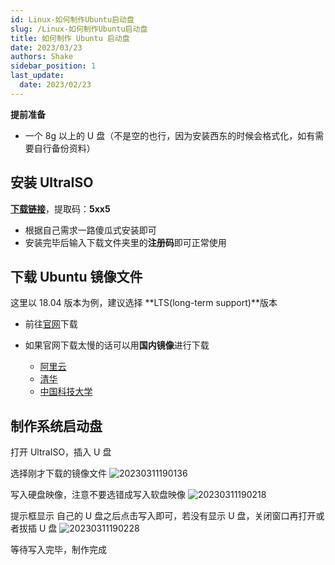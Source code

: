 ```yaml
---
id: Linux-如何制作Ubuntu启动盘
slug: /Linux-如何制作Ubuntu启动盘
title: 如何制作 Ubuntu 启动盘
date: 2023/03/23
authors: Shake
sidebar_position: 1
last_update:
  date: 2023/02/23
---
```


**提前准备**

- 一个 8g 以上的 U 盘（不是空的也行，因为安装西东的时候会格式化，如有需要自行备份资料）

## 安装 UltraISO

**[下载链接](https://pan.baidu.com/s/1-8PChYpjEOZ0CMoBtOHPBw)**，提取码：**5xx5**<br/>

- 根据自己需求一路傻瓜式安装即可
- 安装完毕后输入下载文件夹里的**注册码**即可正常使用

## 下载 Ubuntu 镜像文件

这里以 18.04 版本为例，建议选择 **LTS(long-term support)**版本

- 前往[官网](http://releases.ubuntu.com/)下载
- 如果官网下载太慢的话可以用**国内镜像**进行下载
  
  - [阿里云](http://mirrors.aliyun.com/)
  - [清华](https://mirror.tuna.tsinghua.edu.cn/)
  - [中国科技大学](http://mirrors.ustc.edu.cn/)

## 制作系统启动盘

打开 UltraISO，插入 U 盘

选择刚才下载的镜像文件
![20230311190136](https://shake-picture.oss-cn-guangzhou.aliyuncs.com/Docusaurus/docs/Stack/Linux/20230311190136.png)

写入硬盘映像，注意不要选错成写入软盘映像
![20230311190218](https://shake-picture.oss-cn-guangzhou.aliyuncs.com/Docusaurus/docs/Stack/Linux/20230311190218.png)

提示框显示 自己的 U 盘之后点击写入即可，若没有显示 U 盘，关闭窗口再打开或者拔插 U 盘
![20230311190228](https://shake-picture.oss-cn-guangzhou.aliyuncs.com/Docusaurus/docs/Stack/Linux/20230311190228.png)

等待写入完毕，制作完成

